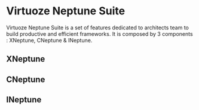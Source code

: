 # Virtuoze Neptune Suite
Virtuoze Neptune Suite is a set of features dedicated to architects team to build productive and efficient frameworks. It is composed by 3 components : XNeptune, CNeptune & INeptune.
## XNeptune
## CNeptune
## INeptune
